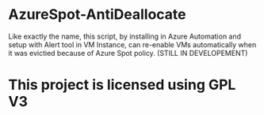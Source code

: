 # AzureSpot-AntiDeallocate
Like exactly the name, this script, by installing in Azure Automation and setup with Alert tool in VM Instance, can re-enable VMs automatically when it was evictied because of Azure Spot policy.
(STILL IN DEVELOPEMENT)
# This project is licensed using GPL V3
